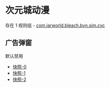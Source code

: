 # 次元城动漫

存在 1 规则组 - [com.jarworld.bleach.bvn.sjm.cyc](/src/apps/com.jarworld.bleach.bvn.sjm.cyc.ts)

## 广告弹窗

默认禁用

- [快照-0](https://i.gkd.li/i/13626949)
- [快照-1](https://i.gkd.li/i/13626950)
- [快照-2](https://i.gkd.li/i/13635410)

